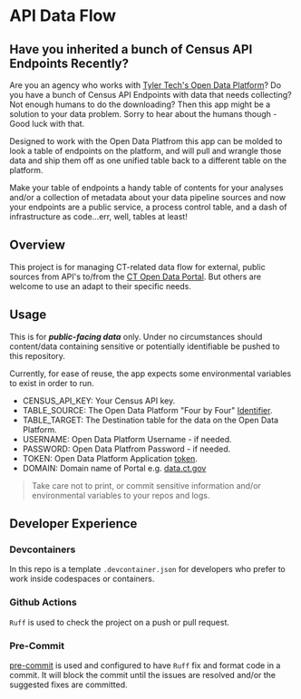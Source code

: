 # API Data Flow

## Have you inherited a bunch of Census API Endpoints Recently?

Are you an agency who works with [Tyler Tech's Open Data Platform](https://www.tylertech.com/products/data-insights/open-data-platform)? 
Do you have a bunch of Census API Endpoints with data that needs collecting?
Not enough humans to do the downloading? Then this app might be a solution
to your data problem. Sorry to hear about the humans though - Good luck
with that.

Designed to work with the Open Data Platfrom this app can be molded
to look a table of endpoints on the platform, and will pull and wrangle
those data and ship them off as one unified table back to a different
table on the platform. 

Make your table of endpoints a handy table of contents for your analyses
and/or a collection of metadata about your data pipeline sources and now
your endpoints are a public service, a process control table, and a dash of 
infrastructure as code...err, well, tables at least!


## Overview

This project is for managing CT-related data flow for external, public
sources from API's to/from the [CT Open Data Portal](https://data.ct.gov/).
But others are welcome to use an adapt to their specific needs.

## Usage

This is for ***public-facing data*** only. Under no circumstances should
content/data containing sensitive or potentially identifiable be pushed
to this repository. 

Currently, for ease of reuse, the app expects some environmental variables
to exist in order to run.


- CENSUS_API_KEY: Your Census API key.
- TABLE_SOURCE: The Open Data Platform "Four by Four" [Identifier](https://dev.socrata.com/docs/endpoints).
- TABLE_TARGET: The Destination table for the data on the Open Data Platform.
- USERNAME: Open Data Platform Username - if needed.
- PASSWORD: Open Data Platfrom Password - if needed.
- TOKEN: Open Data Platform Application [token](https://dev.socrata.com/docs/app-tokens.html).
- DOMAIN: Domain name of Portal e.g. [data.ct.gov](https://data.ct.gov)

> Take care not to print, or commit sensitive information and/or 
> environmental variables to your repos and logs.

## Developer Experience

### Devcontainers

In this repo is a template `.devcontainer.json` for developers who prefer to work inside
codespaces or containers.

### Github Actions

`Ruff` is used to check the project on a push or pull request.

### Pre-Commit

[pre-commit](https://pre-commit.com/) is used and configured to have `Ruff`
fix and format code in a commit. It will block the commit until the issues
are resolved and/or the suggested fixes are committed.
